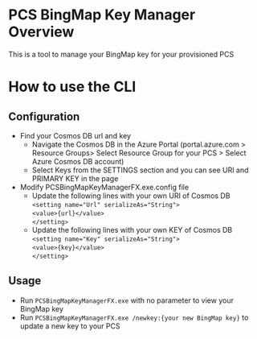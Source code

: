 PCS BingMap Key Manager Overview
================================
This is a tool to manage your BingMap key for your provisioned PCS

How to use the CLI
==================
## Configuration
* Find your Cosmos DB url and key
	* Navigate the Cosmos DB in the Azure Portal (portal.azure.com > Resource Groups> Select Resource Group for your PCS > Select Azure Cosmos DB account)
	* Select Keys from the SETTINGS section and you can see URI and PRIMARY KEY in the page
* Modify PCSBingMapKeyManagerFX.exe.config file
	* Update the following lines with your own URI of Cosmos DB \
		`<setting name="Url" serializeAs="String">` \
    `<value>{url}</value>` \
    `</setting>`
  * Update the following lines with your own KEY of Cosmos DB \
		`<setting name="Key" serializeAs="String">` \
      `<value>{key}</value>` \
    `</setting>`
## Usage
* Run `PCSBingMapKeyManagerFX.exe` with no parameter to view your BingMap key
* Run `PCSBingMapKeyManagerFX.exe /newkey:{your new BingMap key}` to update a new key to your PCS
